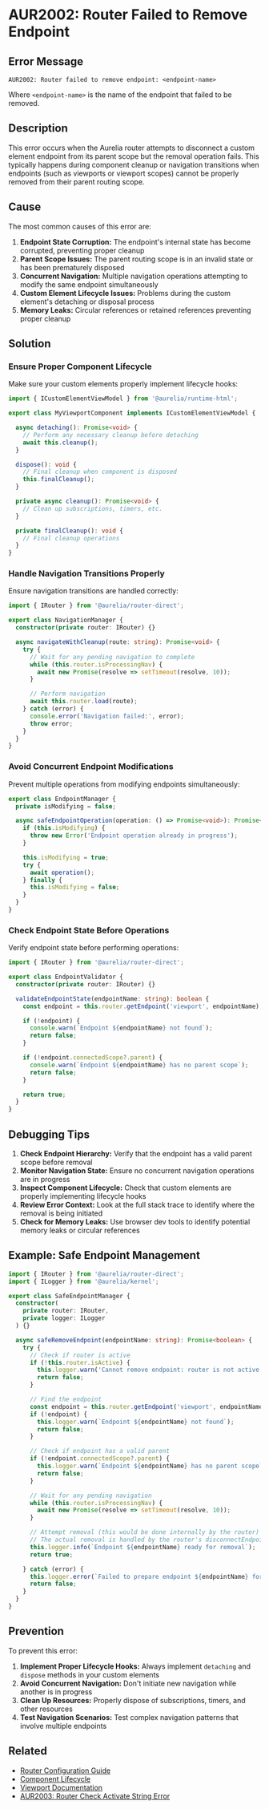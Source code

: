 # AUR2002: Router Failed to Remove Endpoint

## Error Message

`AUR2002: Router failed to remove endpoint: <endpoint-name>`

Where `<endpoint-name>` is the name of the endpoint that failed to be removed.

## Description

This error occurs when the Aurelia router attempts to disconnect a custom element endpoint from its parent scope but the removal operation fails. This typically happens during component cleanup or navigation transitions when endpoints (such as viewports or viewport scopes) cannot be properly removed from their parent routing scope.

## Cause

The most common causes of this error are:

1. **Endpoint State Corruption:** The endpoint's internal state has become corrupted, preventing proper cleanup
2. **Parent Scope Issues:** The parent routing scope is in an invalid state or has been prematurely disposed
3. **Concurrent Navigation:** Multiple navigation operations attempting to modify the same endpoint simultaneously
4. **Custom Element Lifecycle Issues:** Problems during the custom element's detaching or disposal process
5. **Memory Leaks:** Circular references or retained references preventing proper cleanup

## Solution

### Ensure Proper Component Lifecycle

Make sure your custom elements properly implement lifecycle hooks:

```typescript
import { ICustomElementViewModel } from '@aurelia/runtime-html';

export class MyViewportComponent implements ICustomElementViewModel {

  async detaching(): Promise<void> {
    // Perform any necessary cleanup before detaching
    await this.cleanup();
  }

  dispose(): void {
    // Final cleanup when component is disposed
    this.finalCleanup();
  }

  private async cleanup(): Promise<void> {
    // Clean up subscriptions, timers, etc.
  }

  private finalCleanup(): void {
    // Final cleanup operations
  }
}
```

### Handle Navigation Transitions Properly

Ensure navigation transitions are handled correctly:

```typescript
import { IRouter } from '@aurelia/router-direct';

export class NavigationManager {
  constructor(private router: IRouter) {}

  async navigateWithCleanup(route: string): Promise<void> {
    try {
      // Wait for any pending navigation to complete
      while (this.router.isProcessingNav) {
        await new Promise(resolve => setTimeout(resolve, 10));
      }

      // Perform navigation
      await this.router.load(route);
    } catch (error) {
      console.error('Navigation failed:', error);
      throw error;
    }
  }
}
```

### Avoid Concurrent Endpoint Modifications

Prevent multiple operations from modifying endpoints simultaneously:

```typescript
export class EndpointManager {
  private isModifying = false;

  async safeEndpointOperation(operation: () => Promise<void>): Promise<void> {
    if (this.isModifying) {
      throw new Error('Endpoint operation already in progress');
    }

    this.isModifying = true;
    try {
      await operation();
    } finally {
      this.isModifying = false;
    }
  }
}
```

### Check Endpoint State Before Operations

Verify endpoint state before performing operations:

```typescript
import { IRouter } from '@aurelia/router-direct';

export class EndpointValidator {
  constructor(private router: IRouter) {}

  validateEndpointState(endpointName: string): boolean {
    const endpoint = this.router.getEndpoint('viewport', endpointName);

    if (!endpoint) {
      console.warn(`Endpoint ${endpointName} not found`);
      return false;
    }

    if (!endpoint.connectedScope?.parent) {
      console.warn(`Endpoint ${endpointName} has no parent scope`);
      return false;
    }

    return true;
  }
}
```

## Debugging Tips

1. **Check Endpoint Hierarchy:** Verify that the endpoint has a valid parent scope before removal
2. **Monitor Navigation State:** Ensure no concurrent navigation operations are in progress
3. **Inspect Component Lifecycle:** Check that custom elements are properly implementing lifecycle hooks
4. **Review Error Context:** Look at the full stack trace to identify where the removal is being initiated
5. **Check for Memory Leaks:** Use browser dev tools to identify potential memory leaks or circular references

## Example: Safe Endpoint Management

```typescript
import { IRouter } from '@aurelia/router-direct';
import { ILogger } from '@aurelia/kernel';

export class SafeEndpointManager {
  constructor(
    private router: IRouter,
    private logger: ILogger
  ) {}

  async safeRemoveEndpoint(endpointName: string): Promise<boolean> {
    try {
      // Check if router is active
      if (!this.router.isActive) {
        this.logger.warn('Cannot remove endpoint: router is not active');
        return false;
      }

      // Find the endpoint
      const endpoint = this.router.getEndpoint('viewport', endpointName);
      if (!endpoint) {
        this.logger.warn(`Endpoint ${endpointName} not found`);
        return false;
      }

      // Check if endpoint has a valid parent
      if (!endpoint.connectedScope?.parent) {
        this.logger.warn(`Endpoint ${endpointName} has no parent scope`);
        return false;
      }

      // Wait for any pending navigation
      while (this.router.isProcessingNav) {
        await new Promise(resolve => setTimeout(resolve, 10));
      }

      // Attempt removal (this would be done internally by the router)
      // The actual removal is handled by the router's disconnectEndpoint method
      this.logger.info(`Endpoint ${endpointName} ready for removal`);
      return true;

    } catch (error) {
      this.logger.error(`Failed to prepare endpoint ${endpointName} for removal:`, error);
      return false;
    }
  }
}
```

## Prevention

To prevent this error:

1. **Implement Proper Lifecycle Hooks:** Always implement `detaching` and `dispose` methods in your custom elements
2. **Avoid Concurrent Navigation:** Don't initiate new navigation while another is in progress
3. **Clean Up Resources:** Properly dispose of subscriptions, timers, and other resources
4. **Test Navigation Scenarios:** Test complex navigation patterns that involve multiple endpoints

## Related

- [Router Configuration Guide](../../routing/)
- [Component Lifecycle](../../components/)
- [Viewport Documentation](../../routing/)
- [AUR2003: Router Check Activate String Error](./aur2003.md)
